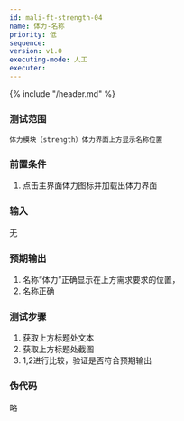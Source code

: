 ```yaml
---
id: mali-ft-strength-04
name: 体力-名称
priority: 低
sequence: 
version: v1.0
executing-mode: 人工
executer: 
---
```


{% include "/header.md" %}

### 测试范围
    体力模块（strength）体力界面上方显示名称位置

### 前置条件
   1. 点击主界面体力图标并加载出体力界面
### 输入
  无
### 预期输出
  1. 名称“体力”正确显示在上方需求要求的位置，
  2. 名称正确
### 测试步骤
  1. 获取上方标题处文本
  2. 获取上方标题处截图
  3. 1,2进行比较，验证是否符合预期输出



### 伪代码
 略